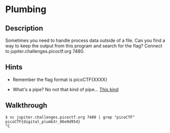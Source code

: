 # Plumbing

## Description

Sometimes you need to handle process data outside of a file. Can you find a way to keep the output from this program and search for the flag? Connect to jupiter.challenges.picoctf.org 7480.

## Hints

* Remember the flag format is picoCTF{XXXX}

* What's a pipe? No not that kind of pipe... [This kind](https://www.linfo.org/pipes.html "Linfo article on pipes")

## Walkthrough

```
$ nc jupiter.challenges.picoctf.org 7480 | grep "picoCTF"
picoCTF{digital_plumb3r_06e9d954}
^C
```
